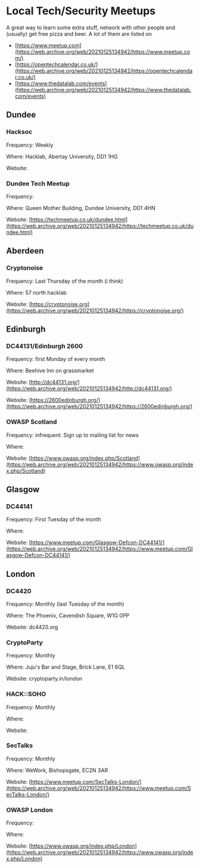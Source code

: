 # Local Tech/Security Meetups

A great way to learn some extra stuff, network with other people and (usually) get free pizza and beer. A lot of them are listed on

- [https://www.meetup.com](https://web.archive.org/web/20210125134942/https://www.meetup.com/)
- [https://opentechcalendar.co.uk/](https://web.archive.org/web/20210125134942/https://opentechcalendar.co.uk/)
- [https://www.thedatalab.com/events](https://web.archive.org/web/20210125134942/https://www.thedatalab.com/events)

## Dundee

### Hacksoc

Frequency: Weekly

Where: Hacklab, Abertay University, DD1 1HG

Website:

### Dundee Tech Meetup

Frequency:

Where: Queen Mother Building, Dundee University, DD1 4HN

Website: [https://techmeetup.co.uk/dundee.html](https://web.archive.org/web/20210125134942/https://techmeetup.co.uk/dundee.html)

## Aberdeen

### Cryptonoise

Frequency: Last Thursday of the month (i think)

Where: 57 north hacklab

Website: [https://cryptonoise.org](https://web.archive.org/web/20210125134942/https://cryptonoise.org/)

## Edinburgh

### DC44131/Edinburgh 2600

Frequency: first Monday of every month

Where: Beehive Inn on grassmarket

Website: [http://dc44131.org/](https://web.archive.org/web/20210125134942/http://dc44131.org/)

Website: [https://2600edinburgh.org/](https://web.archive.org/web/20210125134942/https://2600edinburgh.org/)

### OWASP Scotland

Frequency: infrequent. Sign up to mailing list for news

Where:

Website: [https://www.owasp.org/index.php/Scotland](https://web.archive.org/web/20210125134942/https://www.owasp.org/index.php/Scotland)

## Glasgow

### DC44141

Frequency: First Tuesday of the month

Where:

Website: [https://www.meetup.com/Glasgow-Defcon-DC44141/](https://web.archive.org/web/20210125134942/https://www.meetup.com/Glasgow-Defcon-DC44141/)

## London

### DC4420

Frequency: Monthly (last Tuesday of the month)

Where: The Phoenix, Cavendish Square, W1G 0PP

Website: dc4420.org

### CryptoParty

Frequency: Monthly

Where: Juju's Bar and Stage, Brick Lane, E1 6QL

Website: cryptoparty.in/london

### HACK::SOHO

Frequency: Monthly

Where:

Website:

### SecTalks

Frequency: Monthly

Where: WeWork, Bishopsgate, EC2N 3AR

Website: [https://www.meetup.com/SecTalks-London/](https://web.archive.org/web/20210125134942/https://www.meetup.com/SecTalks-London/)

### OWASP London

Frequency:

Where:

Website: [https://www.owasp.org/index.php/London](https://web.archive.org/web/20210125134942/https://www.owasp.org/index.php/London)